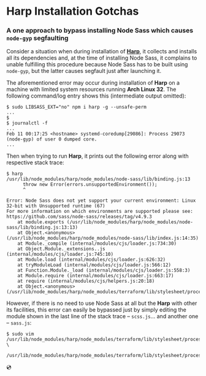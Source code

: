 # Harp Installation Gotchas

### A one approach to bypass installing Node Sass which causes `node-gyp` segfaulting

Consider a situation when during installation of **[Harp](http://harpjs.com "Harp, the static web server with built-in preprocessing")**, it collects and installs all its dependencies and, at the time of installing Node Sass, it complains to unable fulfilling this procedure because Node Sass has to be built using `node-gyp`, but the latter causes segfault just after launching it.

The aforementioned error may occur during installation of **Harp** on a machine with limited system resources running **Arch Linux 32**. The following command/log entry shows this (intermediate output omitted):

```
$ sudo LIBSASS_EXT="no" npm i harp -g --unsafe-perm
...
$
$ journalctl -f
...
Feb 11 00:17:25 <hostname> systemd-coredump[29086]: Process 29073 (node-gyp) of user 0 dumped core.
...
```

Then when trying to run **Harp**, it prints out the following error along with respective stack trace:

```
$ harp
/usr/lib/node_modules/harp/node_modules/node-sass/lib/binding.js:13
      throw new Error(errors.unsupportedEnvironment());
      ^

Error: Node Sass does not yet support your current environment: Linux 32-bit with Unsupported runtime (67)
For more information on which environments are supported please see:
https://github.com/sass/node-sass/releases/tag/v4.9.3
    at module.exports (/usr/lib/node_modules/harp/node_modules/node-sass/lib/binding.js:13:13)
    at Object.<anonymous> (/usr/lib/node_modules/harp/node_modules/node-sass/lib/index.js:14:35)
    at Module._compile (internal/modules/cjs/loader.js:734:30)
    at Object.Module._extensions..js (internal/modules/cjs/loader.js:745:10)
    at Module.load (internal/modules/cjs/loader.js:626:32)
    at tryModuleLoad (internal/modules/cjs/loader.js:566:12)
    at Function.Module._load (internal/modules/cjs/loader.js:558:3)
    at Module.require (internal/modules/cjs/loader.js:663:17)
    at require (internal/modules/cjs/helpers.js:20:18)
    at Object.<anonymous> (/usr/lib/node_modules/harp/node_modules/terraform/lib/stylesheet/processors/scss.js:1:74)
```

However, if there is no need to use Node Sass at all but the **Harp** with other its facilities, this error can easily be bypassed just by simply editing the module shown in the last line of the stack trace &ndash; `scss.js`... and another one &ndash; `sass.js`:

```
$ sudo vim /usr/lib/node_modules/harp/node_modules/terraform/lib/stylesheet/processors/scss.js \
           /usr/lib/node_modules/harp/node_modules/terraform/lib/stylesheet/processors/sass.js
```

:cd:
